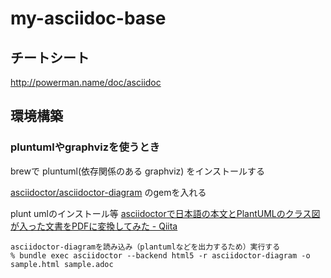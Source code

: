 my-asciidoc-base
=======================

## チートシート
http://powerman.name/doc/asciidoc


## 環境構築

### pluntumlやgraphvizを使うとき

brewで pluntuml(依存関係のある graphviz) をインストールする

[asciidoctor/asciidoctor-diagram](https://github.com/asciidoctor/asciidoctor-diagram) のgemを入れる

plunt umlのインストール等
[asciidoctorで日本語の本文とPlantUMLのクラス図が入った文書をPDFに変換してみた - Qiita](http://qiita.com/hnakamur/items/33a5e342ea79cffbbd9b)


```
asciidoctor-diagramを読み込み（plantumlなどを出力するため）実行する
% bundle exec asciidoctor --backend html5 -r asciidoctor-diagram -o sample.html sample.adoc
```

